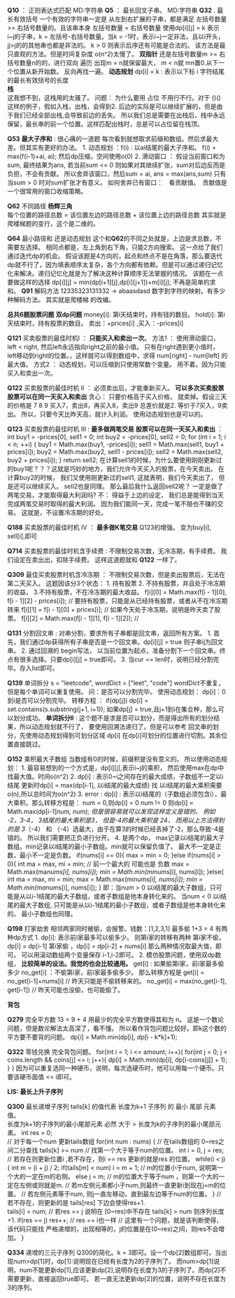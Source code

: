 **Q10** ： 正则表达式匹配  MD:字符串
**Q5** ： 最长回文子串。 MD:字符串
**Q32** . 最长有效括号 一个有效的字符串一定是 从左到右扩展的子串，都是满足 左括号数量 >= 右括号数量的。且该串本身 左括号数量 = 右括号数量
            使用dp[i][j] = k 表示 i~j的子串，k = 左括号-右括号数量。当k = -1时，表示i~j一定非法，且以i开头，jj>j的的其他串也都是非法的。
            k > 0 则表示后序还有可能是合法的。
            该方法是最只直观的方法。但是时间复杂度 o(n^2)太慢了。
        **双指针**      还是左括号数量m >= 右括号数量n的的，进行双向 遍历 出现m = n就保留最大， m < n就 mn置0.从下一个位置从新开始数。
                        反向再找一遍。
        **动态规划**    dp[i] = k : 表示以下标 i 字符结尾的最长有效括号的长度  
        **栈**       
                    这我想不到，这栈用的太骚了。
                    问题： 为什么要用 占位 不用行不行。对于 ()() 这样的例子，假如入栈，出栈，会得到2. 后边的实际是可以继续扩展的，但是由于我们已经全部出栈,会导致前边的丢失。
                    所以我们总是需要在出栈后，栈中永远保留，最长串的前一个位置。这样匹配出栈时，总是可以占位留在栈顶。


**Q53**     **最大子序和**   :  很心痛的一道题
            每次看到就想取求前缀和数组。然后求最大差。但其实有更好的办法。
            1. 动态规划 ：f(i) : 以ai结尾的最大子序和。  f(i) = max(f(i-1)+ai, ai); 然后dp压缩，空间使用o(0) 
            2. 滑动窗口 ： 假设当前窗口和为sum, 最终结果为ans, 若当前sum <= 0 则如果对其继续扩张，sum对后边反而是负担，不会有贡献。
                            所以舍弃该窗口，然后sum = ai, ans = max(ans,sum) 只有当sum > 0 时对sum扩张才有意义。
                    如何舍弃已有窗口：　看贡献值。　贡献值是一个很常用的窗口收缩策略。


**Q62**    不同路径
         **杨辉三角**      
            每个位置的路径总数 = 该位置左边的路径总数 + 该位置上边的路径总数
            其实就是爬楼梯题的变行，这个是二维的。


**Q64**     最小路径和
            还是动态规划
            这个和**Q62**的不同之处就是，上边是求总数，不需要左选择。
            相同点都是，左上角到右下角，只能2方向搜索。 这一点给了我们通过迭代dp的机会。
            假设该题是4方向的，起点和终点不是在角落，那么要迭代dp就不行了，因为填表顺序太复杂，各个方向都有依赖。但是可以通过递归记忆化来解决。递归记忆化就是为了解决这种计算顺序无法掌握的情况。
            该题在一点要做这样的选择 dp[i][j] = min(dp[i+1][j],dp[i][j+1])+m[i][j];
            不再是简单的求和。
**Q91**     解码方法  12335323131332 -> abaasdasd   数字到字符的映射。有多少种解码方法。
            其实就是爬楼梯 的改编。



**总共6题股票问题**
 **双dp问题**      money[i]: 第i天结束时，持有钱的数目。 hold[i]: 第i天结束时，持有股票的数目。
                   卖出：+prices[i]  ,买入：-prices[i]
       
**Q121**    买卖股票的最佳时机I  ：  **只能买入和卖出一次**。
            方法1 ：  使用滑动窗口， left < right, 然后left永远指向right之前的最小值。 只有在right遇到更小值时，left移动到right的位置。，这样就可以得到数组中，求得 num[right] - num[left]  的最大值。
            方式2 ： 动态规划，可以压缩到只使用常数个变量。 用不着。因为只能买入和卖出一次。
            
**Q122**    买卖股票的最佳时机 II  ： 必须卖出后，才能重新买入。 **可以多次买卖股票**
            **股票可以在同一天买入和卖出**
            贪心： 只要价格高于买入价格， 就卖掉。假设三天的价格是 7 8 9 买入7，卖出8，再买入8，卖出9 总差价就是2. 等价于7买入，9卖出。
            所以，只要今天比昨天高，就计入利润。
            使用动态规划也是可以的。

**Q123**    买卖股票的最佳时机 III  : **最多做两笔交易**
            **股票可以在同一天买入和卖出**  ： 
                    int buy1 = -prices[0], sell1 = 0;
                    int buy2 = -prices[0], sell2 = 0;
                    for (int i = 1; i < n; ++i) {
                        buy1 = Math.max(buy1, -prices[i]);
                        sell1 = Math.max(sell1, buy1 + prices[i]);
                        buy2 = Math.max(buy2, sell1 - prices[i]);
                        sell2 = Math.max(sell2, buy2 + prices[i]);
                    }
                    return sell2;
            在计算sell1的时候，为什么要使用刚刚更新过的buy1呢？？？这就是巧妙的地方，我们允许今天买入的股票，在今天卖出。
            在计算buy2的时候， 我们又使用刚更新过的sell1, 这就表明，我们今天卖出了， 但是还可以继续买入。
            sell2也是同理。
            那么最后我什么返回sell2呢？ 一定是做了两笔交易，才能取得最大利润吗?
            不： 得益于上边的设定， 我们总是能得到当天完成两笔交易时取得的最大利润。 因为我们能同一天，完成一笔不赔也不赚的交易。
            这就是，不设置冷冻期的好处。

**Q188**    买卖股票的最佳时机 IV ： **最多做K笔交易**
            Q123的增强。 变为buy[i], sell[i],即可


**Q714**     买卖股票的最佳时机含手续费  : 不限制交易次数，无冷冻期，有手续费。
             我们设定在卖出出，扣除手续费。
             这样这道题就和 **Q122** 一样了。

**Q309**     最佳买卖股票时机含冷冻期  ： 不限制交易次数，但是卖出股票后，无法在第二天买入。
            这题因该分3个状态：  1. 持有股票   2. 不持有股票，并且处于冷冻期的收益， 3.不持有股票，不在冷冻期的最大收益。
             f[i][0] = Math.max(f[i - 1][0], f[i - 1][2] - prices[i]);  // 要持有股票，只能是从已经持有股票，或者从不在冷冻期转来
             f[i][1] = f[i - 1][0] + prices[i]; // 如果今天处于冷冻期，说明是昨天卖了股票。
             f[i][2] = Math.max(f[i - 1][1], f[i - 1][2]); // 

**Q131**     分割回文串 : 对串分割，要求所有子串都是回文串，返回所有方案。
             1. 首先，我们通过dp获得所有子串是否是一个回文串。dp[i][j] = true 则子串ij为回文串。
             2. 通过回溯的 begin写法， 以当前位置为起点，准备分割下一个回文串。终点有很多选择。只要dp[i][j] = true即可。
             3. 当cur == len时，说明已经分割完毕。存入list即可。



**Q139**     单词拆分  s = "leetcode", wordDict = ["leet", "code"] wordDict不重复，但是每个单词可以重复使用。
                    问：是否可以分割完毕。
             使用动态规划： dp[i]：0到i是否可以分割完毕。 
             转移方程 ： if(dp[j]) dp[i] = set.contains(s.substring(j+1, i+1));  如果dp[j] = true,且j+1到i在集合种，那么可以划分成功。
        **单词拆分II**  : 这个题不是求是否可以划分，而是得出所有的划分结果，所以动态规划就不行了， 要使用回溯法递归了。但是可以参考
                        回文串的划分，先使用动态规划得到可划分区域 dp[i] 在dp[i]可划分的位置进行切割。其余位置直接跳过。
                    
**Q152**   乘积最大子数组    当数组有0的时候，前缀积是没有意义的。
            所以使用动态规划： 
            1. 最容易想到的一个方式是，dp[i][j],表示i~j的乘积， 然后使用max在dp中找最大值。时间o(n^2)
            2. dp[i] : 表示0~i之间存在的最大成绩，子数组不一定以i结尾 更新时dp[i] = max(dp[i-1], 以i结尾的最大成绩)
                        找 以i结尾的最大乘积需要o(n),所以总时间为o(n^2)
            3. error : dp[i] : 表示以i结尾的（子数组必须包含i），最大乘积。那么转移方程是：
                        num = 0,则dp[i] = 0   num != 0  则dp[i] = Math.max(dp[i-1]*num, num);
                        但是很容易就可以发现这样定义是错的。 例如 -2，3-4， 3结尾的最大乘积是3， 但是-4的最大乘积是 24， 
                        而用以上方法得到的是  3*（-4） 和 （-4）选最大，由于在算3的时候已经丢掉了-2，那么导致-4是错的。
                        所以我们需要把正负进行分开。
            4. 是两个dp， max记录以i结尾的最大子数组。min记录以i结尾的最小子数组。min就可以保留负值了。
                            最大不一定是正数，最小不一定是负数。
                                    if(nums[i] == 0){
                                        max = min = 0;
                                    }else if(nums[i] > 0){
                                        int ma = max, mi = min;
                                        // 前一个最大的 可能也是 负数
                                        max = Math.max(ma*nums[i], nums[i]);
                                        min = Math.min(mi*nums[i], nums[i]);
                                    }else{
                                        int ma = max, mi = min;
                                        max = Math.max(mi*nums[i], nums[i]);
                                        min = Math.min(ma*nums[i], nums[i]);
                                    }
                        即：当num > 0 以i结尾的最大子数组，只可能是从以i-1结尾的最大子数组，或者子数组是他本身转化来的。
                            当num < 0 以i结尾的最大子数组, 只可能是从以i-1结尾的最小子数组，或者子数组是他本身转化来的。
                            最小子数组也同理。


**Q198**      打家劫舍  相邻两家同时被偷，会报警。钱数：[1,2,3,1] 最多偷 1+3 = 4 
                有两种dp方式
              1.  dp[i]: 表示前i家最多可以偷多少。 则第i家的转移有两种
                        第i家不偷， dp[i] = dp[i-1]
                        第i家偷  ，dp[i] = dp[i-2] + nums[i]
                        那么两种情况取最大值，即可。
                        可以用滚动数组两个变量保存 i-1,i-2即可。
             2. 模仿股票问题，使用双dp数组，  **比较简单的设法。我觉的也会比较通用。**
                        get[i] : 如果偷第i家，前i家最多偷多少
                      no_get[i] ：不偷第i家，前i家最多偷多少。
                    那么转移方程是
                      get[i] = no_get[i-1]+nums[i] // 昨天只能是不偷转移来的。
                      no_get[i] = max(no_get[i-1], get[i-1]) // 昨天可能也没偷，也可能偷了。

**背包**

**Q279**         完全平方数 13 = 9 + 4  用最少的完全平方数使得其和为 n。
                 这是一个数论问题，但是数论解法太高深了，看不懂。 所以看作背包问题比较好。即k这个数的平方要不要背的问题。
                  dp[i] = Math.min(dp[i], dp[i - k*k]+1);


**Q322**         零钱兑换  完全背包问题。
                        for(int i = 1; i <= amount; i++){
                            for(int j = 0; j < coins.length && coins[j] <= i; j++){
                                dp[i] = Math.min(dp[i], dp[i-coins[j]] + 1);
                            }
                        }
                  因为可以重复选同一种硬币，说明，每次选硬币时，他可以用每一个硬币。只要该硬币面值 <= i即可。



**LIS: 最长上升子序列**

**Q300**         最长递增子序列
                 tails[k] 的值代表 长度为k+1 子序列 的 最小 尾部 元素值。  
                 长度为k+1的子序列的最小尾部元素 必然 大于 > 长度为k的子序列的最小尾部元素。
                    int res = 0;  
                    // 对于每一个num 更新tails数组
                    for(int num : nums) {
                        // 在tails数组的 0~res之间二分查找 tails[k] >= num
                        // 找第一个大于等于num的位置。
                        int i = 0, j = res;   //  若存在则更新位置i ,若不存在，则i == res 更新的就是res 的位置。
                        while(i < j) {
                            int m = (i + j) / 2;
                            if(tails[m] < num) i = m + 1;  // m的位置小于num, 说明第一个大的一定在m的右侧。
                            else j = m;   // m的位置大于等于num  ，则第一个大的一定在左侧或则就是m. 
                            // 若m左侧元素都小于num,则最终一直更新i到现在j=m的位置。
                            // 若左侧元素等于num, 则j一直左移动，直到最左边等于num的位置。
                        } 
                        // 若不存在，则更新的是 tails[res] 下边会使得res+1.  
                        tails[i] = num;
                        // 若res == j 说明在 [0~res)中不存在 tails[k] > num 则序列长度+1.
                        if(res == j) res++;  // res == i也一样
                        // 这里有一个问题，就是该判断使得，该代码只能找 严格递增的，出现相等的，j的位置是在(0~res)之间，则res不会增加。
                    }

**Q334**        递增的三元子序列
                Q300的简化。k = 3即可。设一个dp[2]数组即可。当出现num>dp[1]时，dp[1]:说明现在已经有长度为2的子序列了。
                    而num>dp[1]说明，num不能更新dp[1],应该更新dp[2],说明存在长度为3的子序列了。而dp[2]不需要更新，直接返回true即可。
                        若一直无法更新dp[2]的位置，说明不存在长度为3的序列。
